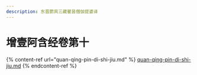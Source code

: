 ```yaml
---
description: 东晋罽宾三藏瞿昙僧伽提婆译
---
```


# 增壹阿含经卷第十

{% content-ref url="quan-qing-pin-di-shi-jiu.md" %}
[quan-qing-pin-di-shi-jiu.md](quan-qing-pin-di-shi-jiu.md)
{% endcontent-ref %}

